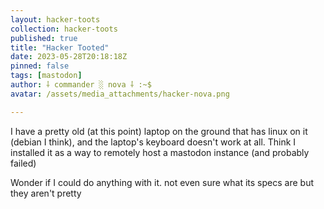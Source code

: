 ```yaml
---
layout: hacker-toots
collection: hacker-toots
published: true
title: "Hacker Tooted"
date: 2023-05-28T20:18:18Z
pinned: false
tags: [mastodon]
author: ⸸ commander ░ nova ⸸ :~$
avatar: /assets/media_attachments/hacker-nova.png

---
```


<p>I have a pretty old (at this point) laptop on the ground that has linux on it (debian I think), and the laptop&#39;s keyboard doesn&#39;t work at all. Think I installed it as a way to remotely host a mastodon instance (and probably failed)</p><p>Wonder if I could do anything with it. not even sure what its specs are but they aren&#39;t pretty</p>



